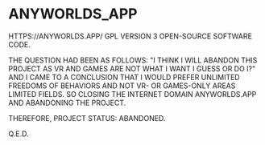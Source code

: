 # ANYWORLDS_APP
HTTPS://ANYWORLDS.APP/ GPL VERSION 3 OPEN-SOURCE SOFTWARE CODE.

THE QUESTION HAD BEEN AS FOLLOWS: "I THINK I WILL ABANDON THIS PROJECT AS VR AND GAMES ARE NOT WHAT I WANT I GUESS OR DO I?" AND I CAME TO A CONCLUSION THAT I WOULD PREFER UNLIMITED FREEDOMS OF BEHAVIORS AND NOT VR- OR GAMES-ONLY AREAS LIMITED FIELDS. SO CLOSING THE INTERNET DOMAIN ANYWORLDS.APP AND ABANDONING THE PROJECT.

THEREFORE, PROJECT STATUS: ABANDONED.

Q.E.D.
